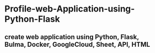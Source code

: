 # Profile-web-Application-using-Python-Flask

## create web application using Python, Flask, Bulma, Docker, GoogleCloud, Sheet, API, HTML
 
